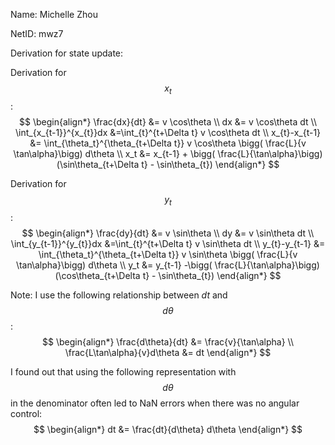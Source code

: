 Name: Michelle Zhou

NetID: mwz7

Derivation for state update:

Derivation for $$x_t$$:
$$
\begin{align*}
    \frac{dx}{dt} &= v \cos\theta
    \\ dx &= v \cos\theta dt
    \\ \int_{x_{t-1}}^{x_{t}}dx &=\int_{t}^{t+\Delta t} v \cos\theta dt
    \\ x_{t}-x_{t-1} &= \int_{\theta_t}^{\theta_{t+\Delta t}} v \cos\theta \bigg( \frac{L}{v \tan\alpha}\bigg) d\theta 
    \\ x_t &= x_{t-1} + \bigg( \frac{L}{\tan\alpha}\bigg) (\sin\theta_{t+\Delta t} - \sin\theta_{t})
\end{align*}
$$

Derivation for $$y_t$$:
$$
\begin{align*}
    \frac{dy}{dt} &= v \sin\theta
    \\ dy &= v \sin\theta dt
    \\ \int_{y_{t-1}}^{y_{t}}dx &=\int_{t}^{t+\Delta t} v \sin\theta dt
    \\ y_{t}-y_{t-1} &= \int_{\theta_t}^{\theta_{t+\Delta t}} v \sin\theta \bigg( \frac{L}{v \tan\alpha}\bigg) d\theta 
    \\ y_t &= y_{t-1} -\bigg( \frac{L}{\tan\alpha}\bigg) (\cos\theta_{t+\Delta t} - \sin\theta_{t})
\end{align*}
$$

Note: I use the following relationship between $dt$ and $$d\theta$$:
$$
\begin{align*}
    \frac{d\theta}{dt} &= \frac{v}{\tan\alpha}
    \\ \frac{L\tan\alpha}{v}d\theta &= dt
\end{align*}
$$

I found out that using the following representation with $$d\theta$$ in the denominator often led to NaN errors when there was no angular control:
$$
\begin{align*}
    dt &= \frac{dt}{d\theta} d\theta
\end{align*}
$$

